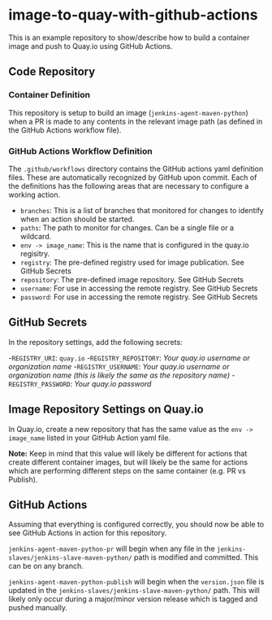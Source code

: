# image-to-quay-with-github-actions

This is an example repository to show/describe how to build a container image and push to Quay.io using GitHub Actions.

## Code Repository

### Container Definition
This repository is setup to build an image (`jenkins-agent-maven-python`) when a PR is made to any contents in the relevant image path (as defined in the GitHub Actions workflow file). 

### GitHub Actions Workflow Definition

The `.github/workflows` directory contains the GitHub actions yaml definition files. These are automatically recognized by GitHub upon commit. Each of the definitions has the following areas that are necessary to configure a working action.

- `branches`: This is a list of branches that monitored for changes to identify when an action should be started.
-  `paths`: The path to monitor for changes. Can be a single file or a wildcard.
- `env -> image_name`: This is the name that is configured in the quay.io regisitry. 
- `registry`: The pre-defined registry used for image publication. See GitHub Secrets
- `repository`: The pre-defined image repository. See GitHub Secrets
- `username`: For use in accessing the remote registry. See GitHub Secrets
- `password`: For use in accessing the remote registry. See GitHub Secrets

## GitHub Secrets

In the repository settings, add the following secrets:

 -`REGISTRY_URI`: `quay.io`
 -`REGISTRY_REPOSITORY`:  _Your quay.io username or organization name_
 -`REGISTRY_USERNAME`:  _Your quay.io username or organization name (this is likely the same as the repository name)_
 -`REGISTRY_PASSWORD`:  _Your quay.io password_

## Image Repository Settings on Quay.io

In Quay.io, create a new repository that has the same value as the `env -> image_name` listed in your GitHub Action yaml file. 

**Note:** Keep in mind that this value will likely be different for actions that create different container images, but will likely be the same for actions which are performing different steps on the same container (e.g. PR vs Publish).

## GitHub Actions

Assuming that everything is configured correctly, you should now be able to see GitHub Actions in action for this repository.

`jenkins-agent-maven-python-pr` will begin when any file in the `jenkins-slaves/jenkins-slave-maven-python/` path is modified and committed. This can be on any branch.

`jenkins-agent-maven-python-publish` will begin when the `version.json` file is updated in the `jenkins-slaves/jenkins-slave-maven-python/` path. This will likely only occur during a major/minor version release which is tagged and pushed manually.
